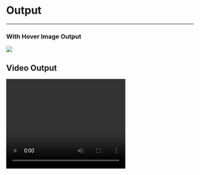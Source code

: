 <h1>Output</h1>
<hr/>
<h3>With Hover Image Output</h3>
<img src="https://github.com/Yogaprasadmk/HTML-CSS-JAVASCRIPT-100-PROJECTS/assets/120255515/0a39b5e7-553a-427c-b607-2c447f6356d2"/>
<br/>
<h2>Video Output</h2>
<video width="320" height="240" controls>
  <source src="https://github.com/Yogaprasadmk/HTML-CSS-JAVASCRIPT-100-PROJECTS/assets/120255515/439ba2bb-b50c-4249-b1a1-9d2dc1fca7db" type="video/mp4">
</video>
